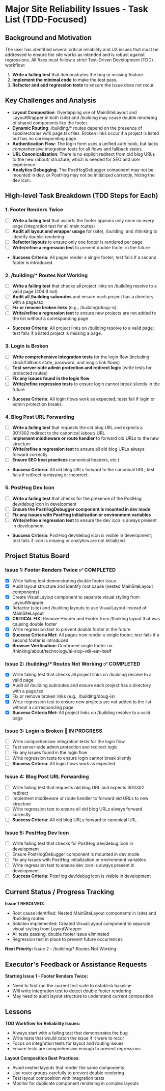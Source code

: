 # Major Site Reliability Issues - Task List (TDD-Focused)

## Background and Motivation

The user has identified several critical reliability and UX issues that must be addressed to ensure the site works as intended and is robust against regressions. All fixes must follow a strict Test-Driven Development (TDD) workflow:

1. **Write a failing test** that demonstrates the bug or missing feature.
2. **Implement the minimal code** to make the test pass.
3. **Refactor and add regression tests** to ensure the issue does not recur.

## Key Challenges and Analysis

- **Layout Composition**: Overlapping use of MainSiteLayout and LayoutWrapper in both (site) and /building may cause double rendering of shared components like the footer.
- **Dynamic Routing**: /building/* routes depend on the presence of subdirectories with page.tsx files. Broken links occur if a project is listed but has no corresponding page.
- **Authentication Flow**: The login form uses a unified auth hook, but lacks comprehensive integration tests for all flows and fallback states.
- **URL Canonicalization**: There is no explicit redirect from old blog URLs to the new /about/ structure, which is needed for SEO and user experience.
- **Analytics Debugging**: The PostHogDebugger component may not be mounted in dev, or PostHog may not be initialized correctly, hiding the dev icon.

## High-level Task Breakdown (TDD Steps for Each)

### 1. Footer Renders Twice
- [ ] **Write a failing test** that asserts the footer appears only once on every page (integration test for all main routes)
- [ ] **Audit all layout and wrapper usage** for (site), /building, and /thinking to identify double-rendering
- [ ] **Refactor layouts** to ensure only one footer is rendered per page
- [ ] **Write/refine a regression test** to prevent double footer in the future
- **Success Criteria:** All pages render a single footer; test fails if a second footer is introduced.

### 2. /building/* Routes Not Working
- [ ] **Write a failing test** that checks all project links on /building resolve to a valid page (404 if not)
- [ ] **Audit all /building subroutes** and ensure each project has a directory with a page.tsx
- [ ] **Fix or remove broken links** (e.g., /building/doug-is)
- [ ] **Write/refine a regression test** to ensure new projects are not added to the list without a corresponding page
- **Success Criteria:** All project links on /building resolve to a valid page; test fails if a listed project is missing a page.

### 3. Login is Broken
- [ ] **Write comprehensive integration tests** for the login flow (including stuck/fallback state, password, and magic link flows)
- [ ] **Test server-side admin protection and redirect logic** (write tests for protected routes)
- [ ] **Fix any issues found in the login flow**
- [ ] **Write/refine regression tests** to ensure login cannot break silently in the future
- **Success Criteria:** All login flows work as expected; tests fail if login or admin protection breaks.

### 4. Blog Post URL Forwarding
- [ ] **Write a failing test** that requests the old blog URL and expects a 301/302 redirect to the canonical /about/ URL
- [ ] **Implement middleware or route handler** to forward old URLs to the new structure
- [ ] **Write/refine a regression test** to ensure all old blog URLs always forward correctly
- [ ] **Ensure SEO best practices** (canonical headers, etc.)
- **Success Criteria:** All old blog URLs forward to the canonical URL; test fails if redirect is missing or incorrect.

### 5. PostHog Dev Icon
- [ ] **Write a failing test** that checks for the presence of the PostHog dev/debug icon in development
- [ ] **Ensure the PostHogDebugger component is mounted in dev mode**
- [ ] **Fix any issues with PostHog initialization or environment variables**
- [ ] **Write/refine a regression test** to ensure the dev icon is always present in development
- **Success Criteria:** PostHog dev/debug icon is visible in development; test fails if icon is missing or analytics are not initialized.

## Project Status Board

### Issue 1: Footer Renders Twice ✅ COMPLETED
- [x] Write failing test demonstrating double footer issue
- [x] Audit layout structure and identify root cause (nested MainSiteLayout components)
- [x] Create VisualLayout component to separate visual styling from LayoutWrapper
- [x] Refactor (site) and /building layouts to use VisualLayout instead of MainSiteLayout
- [x] **CRITICAL FIX:** Remove Header and Footer from /thinking layout that was causing double footer
- [x] Write regression test to prevent double footer in the future
- [x] **Success Criteria Met:** All pages now render a single footer; test fails if a second footer is introduced
- [x] **Browser Verification:** Confirmed single footer on /thinking/about/technology/ai-slop-will-eat-itself

### Issue 2: /building/* Routes Not Working ✅ COMPLETED
- [x] Write failing test that checks all project links on /building resolve to a valid page
- [x] Audit all /building subroutes and ensure each project has a directory with a page.tsx
- [x] Fix or remove broken links (e.g., /building/doug-is)
- [x] Write regression test to ensure new projects are not added to the list without a corresponding page
- [x] **Success Criteria Met:** All project links on /building resolve to a valid page

### Issue 3: Login is Broken 🔄 IN PROGRESS
- [ ] Write comprehensive integration tests for the login flow
- [ ] Test server-side admin protection and redirect logic
- [ ] Fix any issues found in the login flow
- [ ] Write regression tests to ensure login cannot break silently
- [ ] **Success Criteria:** All login flows work as expected

### Issue 4: Blog Post URL Forwarding
- [ ] Write failing test that requests old blog URL and expects 301/302 redirect
- [ ] Implement middleware or route handler to forward old URLs to new structure
- [ ] Write regression test to ensure all old blog URLs always forward correctly
- [ ] **Success Criteria:** All old blog URLs forward to canonical URL

### Issue 5: PostHog Dev Icon
- [ ] Write failing test that checks for PostHog dev/debug icon in development
- [ ] Ensure PostHogDebugger component is mounted in dev mode
- [ ] Fix any issues with PostHog initialization or environment variables
- [ ] Write regression test to ensure dev icon is always present in development
- [ ] **Success Criteria:** PostHog dev/debug icon is visible in development

## Current Status / Progress Tracking

**Issue 1 RESOLVED:** 
- Root cause identified: Nested MainSiteLayout components in (site) and /building routes
- Solution implemented: Created VisualLayout component to separate visual styling from LayoutWrapper
- All tests passing, double footer issue eliminated
- Regression test in place to prevent future occurrences

**Next Priority:** Issue 2 - /building/* Routes Not Working

## Executor's Feedback or Assistance Requests

**Starting Issue 1 - Footer Renders Twice:**
- Need to first run the current test suite to establish baseline
- Will write integration test to detect double footer rendering
- May need to audit layout structure to understand current composition

## Lessons

**TDD Workflow for Reliability Issues:**
- Always start with a failing test that demonstrates the bug
- Write tests that would catch the issue if it were to recur
- Focus on integration tests for layout and routing issues
- Ensure tests are comprehensive enough to prevent regressions

**Layout Composition Best Practices:**
- Avoid nested layouts that render the same components
- Use route groups carefully to prevent double rendering
- Test layout composition with integration tests
- Monitor for duplicate component rendering in complex layouts

